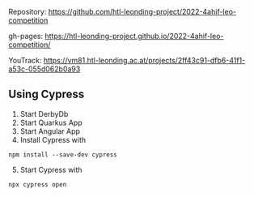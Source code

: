 Repository: https://github.com/htl-leonding-project/2022-4ahif-leo-competition

gh-pages: https://htl-leonding-project.github.io/2022-4ahif-leo-competition/

YouTrack: https://vm81.htl-leonding.ac.at/projects/2ff43c91-dfb6-41f1-a53c-055d062b0a93

## Using Cypress

1. Start DerbyDb
2. Start Quarkus App
3. Start Angular App
4. Install Cypress with

```
npm install --save-dev cypress
```

5. Start Cypress with

```
npx cypress open
```


